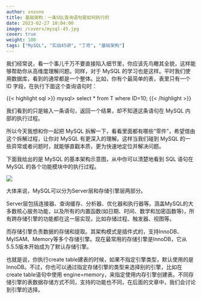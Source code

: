 ```yaml
---
author: xnzone 
title: 基础架构：一条SQL查询语句是如何执行的
date: 2023-02-27 10:04:00
image: /covers/mysql-45.jpg
cover: true
weight: 100
tags: ["MySQL", "实战45讲", "丁奇", "基础架构"]
---
```


我们经常说，看一个事儿千万不要直接陷入细节里，你应该先鸟瞰其全貌，这样能够帮助你从高维度理解问题。同样，对于 MySQL 的学习也是这样。平时我们使用数据库，看到的通常都是一个整体。比如，你有个最简单的表，表里只有一个 ID 字段，在执行下面这个查询语句时：

{{< highlight sql >}}
mysql> select * from T where ID=10;
{{< /highlight >}}

我们看到的只是输入一条语句，返回一个结果，却不知道这条语句在 MySQL 内部的执行过程。

所以今天我想和你一起把 MySQL 拆解一下，看看里面都有哪些“零件”，希望借由这个拆解过程，让你对 MySQL 有更深入的理解。这样当我们碰到 MySQL 的一些异常或者问题时，就能够直戳本质，更为快速地定位并解决问题。

下面我给出的是 MySQL 的基本架构示意图，从中你可以清楚地看到 SQL 语句在 MySQL 的各个功能模块中的执行过程。

![](https://jihulab.com/xnzone/earth-bear/-/raw/master/mysql-45-struct.jpeg)

大体来说，MySQL可以分为Server层和存储引擎层两部分。

Server层包括连接器、查询缓存、分析器、优化器和执行器等。涵盖MySQL的大多数核心服务功能，以及所有的内置函数(如日期、时间、数学和加密函数等)，所有跨存储引擎的功能都在这一层实现，比如存储过程、触发器、视图等。

而存储引擎负责数据的存储和提取。其架构模式是插件式的，支持InnoDB、MyISAM、Memory等多个存储引擎。现在最常用的存储引擎是InnoDB，它从5.5.5版本开始成为了默认存储引擎。

也就是说，你执行create table建表的时候，如果不指定引擎类型，默认使用的是InnoDB。不过，你也可以通过指定存储引擎的类型来选择别的引擎，比如在create table语句中使用 engine=memory，来指定使用内存引擎创建表。不同存储引擎的表数据存储方式不同，支持的功能也不同，在后面的文章中，我们会讨论到引擎的选择。


